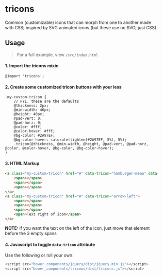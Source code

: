 # tricons
Common (customizable) icons that can morph from one to another made with CSS; inspired by SVG animated icons (but these use no SVG; just CSS).

## Usage

> For a full example, view `/src/index.html`

#### 1. Import the tricons mixin
```less
@import 'tricons';
```

#### 2. Create some customized tricon buttons with your less
```less
.my-custom-tricon {
    // FYI, these are the defaults 
    @thickness: 2px; 
    @min-width: 40px; 
    @height: 40px; 
    @pad-vert: 0; 
    @pad-horz: 0; 
    @color: #fff; 
    @color-hover: #fff; 
    @bg-color: #2A97EF; 
    @bg-color-hover: saturate(lighten(#2A97EF, 5%), 5%);
    .tricon(@thickness, @min-width, @height, @pad-vert, @pad-horz, @color, @color-hover, @bg-color, @bg-color-hover);
}
```

#### 3. HTML Markup
```html
<a class="my-custom-tricon" href="#" data-tricon="hamburger-menu" data-tricon-toggle="x">
    <span></span>
    <span></span>
    <span></span>
</a>
<a class="my-custom-tricon" href="#" data-tricon="arrow-left">
    <span></span>
    <span></span>
    <span></span>
    <span>Text right of icon</span>
</a>
```

__NOTE:__ if you want the text on the left of the icon, just move that element before the 3 empty spans

#### 4. Javascript to toggle `data-tricon` attribute

Use the following or roll your own:
```js
<script src="bower_components/jquery/dist/jquery.min.js"></script>
<script src="bower_components/tricons/dist/tricons.js"></script>
```